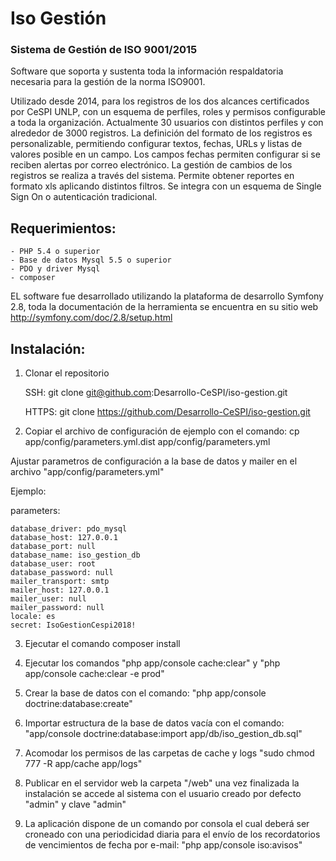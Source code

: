 # Iso Gestión

### Sistema de Gestión de ISO 9001/2015

Software que soporta y sustenta toda la información respaldatoria necesaria para la gestión de la norma ISO9001. 

Utilizado desde 2014, para los registros de los dos alcances certificados por CeSPI UNLP, con un esquema de perfiles, roles y permisos configurable a toda la organización. 
Actualmente 30 usuarios con distintos perfiles y con alrededor de 3000 registros.
La definición del formato de los registros es personalizable, permitiendo configurar textos, fechas, URLs y listas de valores posible en un campo. Los campos fechas permiten configurar si se reciben alertas por correo electrónico.
La gestión de cambios de los registros se realiza a través del sistema. 
Permite obtener reportes en formato xls aplicando distintos filtros.
Se integra con un esquema de Single Sign On o autenticación tradicional.

## Requerimientos:

	- PHP 5.4 o superior
	- Base de datos Mysql 5.5 o superior
	- PDO y driver Mysql 
	- composer

EL software fue desarrollado utilizando la plataforma de desarrollo Symfony 2.8, toda la documentación de la herramienta se encuentra en su sitio web http://symfony.com/doc/2.8/setup.html

## Instalación: 

1) Clonar el repositorio 
    
    SSH: git clone git@github.com:Desarrollo-CeSPI/iso-gestion.git
    
    HTTPS: git clone https://github.com/Desarrollo-CeSPI/iso-gestion.git

2) Copiar el archivo de configuración de ejemplo con el comando: cp app/config/parameters.yml.dist app/config/parameters.yml

Ajustar parametros de configuración a la base de datos y mailer en el archivo "app/config/parameters.yml"

Ejemplo: 

parameters:

    database_driver: pdo_mysql
    database_host: 127.0.0.1
    database_port: null
    database_name: iso_gestion_db
    database_user: root
    database_password: null
    mailer_transport: smtp
    mailer_host: 127.0.0.1
    mailer_user: null
    mailer_password: null
    locale: es
    secret: IsoGestionCespi2018!

3) Ejecutar el comando composer install

4) Ejecutar los comandos "php app/console cache:clear" y "php app/console cache:clear -e prod"

5) Crear la base de datos con el comando: "php app/console doctrine:database:create"

6) Importar estructura de la base de datos vacía con el comando: "app/console doctrine:database:import app/db/iso_gestion_db.sql"

7) Acomodar los permisos de las carpetas de cache y logs 
	"sudo chmod 777 -R app/cache app/logs"

8) Publicar en el servidor web la carpeta "/web" una vez finalizada la instalación se accede al sistema con el usuario creado por defecto "admin" y clave "admin"

9) La aplicación dispone de un comando por consola el cual deberá ser croneado con una periodicidad diaria para el envío de los recordatorios de vencimientos de fecha por e-mail: "php app/console iso:avisos"






